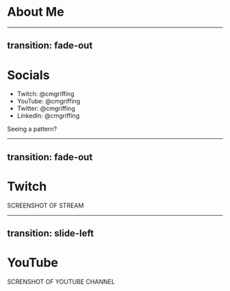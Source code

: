 # About Me

---
transition: fade-out
---

# Socials

- Twitch: @cmgriffing
- YouTube: @cmgriffing
- Twitter: @cmgriffing
- LinkedIn: @cmgriffing

Seeing a pattern?

---
transition: fade-out
---

# Twitch

SCREENSHOT OF STREAM

---
transition: slide-left
---

# YouTube

SCRENSHOT OF YOUTUBE CHANNEL
